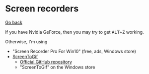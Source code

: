 # Screen recorders

[Go back](..)

If you have Nvidia GeForce, then you may try to get <kbd>ALT+Z</kbd> working.

Otherwise, I'm using

* "Screen Recorder Pro For Win10" (free, ads, Windows store)
* [ScreenToGif](https://www.screentogif.com/)
  * [Official GitHub repository](https://github.com/NickeManarin/ScreenToGif)
  * "ScreenToGif" on the Windows store